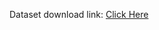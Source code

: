 Dataset download link: [Click Here](https://drive.google.com/file/d/1WWuQeROKWpv_LgkuB2-bro4TYda1SJNs)
